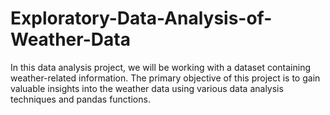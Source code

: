 # Exploratory-Data-Analysis-of-Weather-Data
In this data analysis project, we will be working with a dataset containing weather-related information. The primary objective of this project is to gain valuable insights into the weather data using various data analysis techniques and pandas functions.
